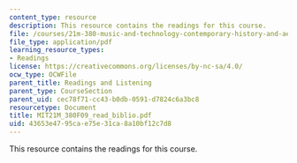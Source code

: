```yaml
---
content_type: resource
description: This resource contains the readings for this course.
file: /courses/21m-380-music-and-technology-contemporary-history-and-aesthetics-fall-2009/43653e4795cae75e31ca8a10bf12c7d8_MIT21M_380F09_read_biblio.pdf
file_type: application/pdf
learning_resource_types:
- Readings
license: https://creativecommons.org/licenses/by-nc-sa/4.0/
ocw_type: OCWFile
parent_title: Readings and Listening
parent_type: CourseSection
parent_uid: cec78f71-cc43-b0db-0591-d7824c6a3bc8
resourcetype: Document
title: MIT21M_380F09_read_biblio.pdf
uid: 43653e47-95ca-e75e-31ca-8a10bf12c7d8
---
```

This resource contains the readings for this course.